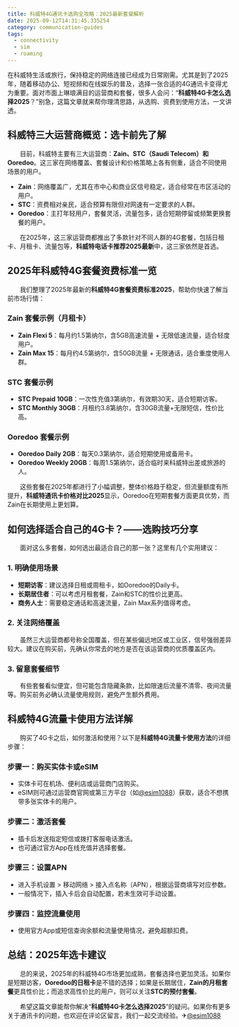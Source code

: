 ```yaml
---
title: 科威特4G通讯卡选购全攻略：2025最新套餐解析
date: 2025-09-12T14:31:45.335254
category: communication-guides
tags:
  - connectivity
  - sim
  - roaming
---
```


在科威特生活或旅行，保持稳定的网络连接已经成为日常刚需。尤其是到了2025年，随着移动办公、短视频和在线娱乐的普及，选择一张合适的4G通讯卡变得尤为重要。面对市面上琳琅满目的运营商和套餐，很多人会问：“**科威特4G卡怎么选择2025**？”别急，这篇文章就来帮你理清思路，从选购、资费到使用方法，一文讲透。

## 科威特三大运营商概览：选卡前先了解

　　目前，科威特主要有三大运营商：**Zain、STC（Saudi Telecom）和 Ooredoo**。这三家在网络覆盖、套餐设计和价格策略上各有侧重，适合不同使用场景的用户。

- **Zain**：网络覆盖广，尤其在市中心和商业区信号稳定，适合经常在市区活动的用户。
- **STC**：资费相对亲民，适合预算有限但对网速有一定要求的人群。
- **Ooredoo**：主打年轻用户，套餐灵活，流量包多，适合短期停留或频繁更换套餐的用户。

　　在2025年，这三家运营商都推出了多款针对不同人群的4G套餐，包括日租卡、月租卡、流量包等，**科威特电话卡推荐2025最新**中，这三家依然是首选。

## 2025年科威特4G套餐资费标准一览

　　我们整理了2025年最新的**科威特4G套餐资费标准2025**，帮助你快速了解当前市场行情：

### Zain 套餐示例（月租卡）
- **Zain Flexi 5**：每月约1.5第纳尔，含5GB高速流量 + 无限低速流量，适合轻度用户。
- **Zain Max 15**：每月约4.5第纳尔，含50GB流量 + 无限通话，适合重度使用人群。

### STC 套餐示例
- **STC Prepaid 10GB**：一次性充值3第纳尔，有效期30天，适合短期访客。
- **STC Monthly 30GB**：月租约3.8第纳尔，含30GB流量+无限短信，性价比高。

### Ooredoo 套餐示例
- **Ooredoo Daily 2GB**：每天0.3第纳尔，适合短期使用或备用卡。
- **Ooredoo Weekly 20GB**：每周1.5第纳尔，适合临时来科威特出差或旅游的人。

　　这些套餐在2025年都进行了小幅调整，整体价格趋于稳定，但流量额度有所提升，**科威特通讯卡价格对比2025**显示，Ooredoo在短期套餐方面更具优势，而Zain在长期使用上更划算。

## 如何选择适合自己的4G卡？——选购技巧分享

　　面对这么多套餐，如何选出最适合自己的那一张？这里有几个实用建议：

### 1. 明确使用场景
- **短期访客**：建议选择日租或周租卡，如Ooredoo的Daily卡。
- **长期居住者**：可以考虑月租套餐，Zain和STC的性价比更高。
- **商务人士**：需要稳定通话和高速流量，Zain Max系列值得考虑。

### 2. 关注网络覆盖
　　虽然三大运营商都号称全国覆盖，但在某些偏远地区或工业区，信号强弱差异较大。建议在购买前，先确认你常去的地方是否在该运营商的优质覆盖区内。

### 3. 留意套餐细节
　　有些套餐看似便宜，但可能包含隐藏条款，比如限速后流量不清零、夜间流量等。购买前务必确认流量使用规则，避免产生额外费用。

## 科威特4G流量卡使用方法详解

　　购买了4G卡之后，如何激活和使用？以下是**科威特4G流量卡使用方法**的详细步骤：

### 步骤一：购买实体卡或eSIM
- 实体卡可在机场、便利店或运营商门店购买。
- eSIM则可通过运营商官网或第三方平台（如[@esim1088](https://t.me/s/esim1088)）获取，适合不想携带多张实体卡的用户。

### 步骤二：激活套餐
- 插卡后发送指定短信或拨打客服电话激活。
- 也可通过官方App在线充值并选择套餐。

### 步骤三：设置APN
- 进入手机设置 > 移动网络 > 接入点名称（APN），根据运营商填写对应参数。
- 一般情况下，插入卡后会自动配置，若未生效可手动设置。

### 步骤四：监控流量使用
- 使用官方App或短信查询余额和流量使用情况，避免超额扣费。

## 总结：2025年选卡建议

　　总的来说，2025年的科威特4G市场更加成熟，套餐选择也更加灵活。如果你是短期访客，**Ooredoo的日租卡**是不错的选择；如果是长期居住，**Zain的月租套餐**更具性价比；而追求高性价比的用户，则可以关注**STC的预付套餐**。

　　希望这篇文章能帮你解决“**科威特4G卡怎么选择2025**”的疑问。如果你有更多关于通讯卡的问题，也欢迎在评论区留言，我们一起交流经验。✈[@esim1088](https://t.me/s/esim1088)
